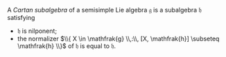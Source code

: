 A *Cartan subalgebra* of a semisimple Lie algebra $\mathfrak{g}$ is a subalgebra $\mathfrak{h}$ satisfying

- $\mathfrak{h}$ is nilponent;
- the normalizer $\\{ X \in \mathfrak{g} \\,:\\, [X, \mathfrak{h}] \subseteq \mathfrak{h} \\}$ of $\mathfrak{h}$ is equal to $\mathfrak{h}$.
